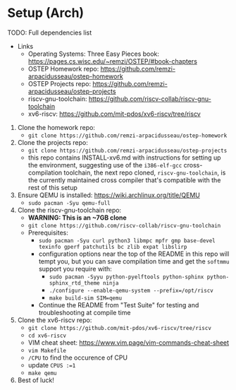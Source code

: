 # Setup (Arch)
TODO: Full dependencies list 
- Links
    - Operating Systems: Three Easy Pieces book: https://pages.cs.wisc.edu/~remzi/OSTEP/#book-chapters
    - OSTEP Homework repo: https://github.com/remzi-arpacidusseau/ostep-homework
    - OSTEP Projects repo: https://github.com/remzi-arpacidusseau/ostep-projects
    - riscv-gnu-toolchain: https://github.com/riscv-collab/riscv-gnu-toolchain
    - xv6-riscv: https://github.com/mit-pdos/xv6-riscv/tree/riscv
1. Clone the homework repo:
    - `git clone https://github.com/remzi-arpacidusseau/ostep-homework`
2. Clone the projects repo:
    - `git clone https://github.com/remzi-arpacidusseau/ostep-projects`
    - this repo contains INSTALL-xv6.md with instructions for setting up the environment, suggesting use of the `i386-elf-gcc` cross-compilation toolchain, the next repo cloned, `riscv-gnu-toolchain`, is the currently maintained cross compiler that's compatible with the rest of this setup
3. Ensure QEMU is installed: https://wiki.archlinux.org/title/QEMU
    - `sudo pacman -Syu qemu-full`
4. Clone the riscv-gnu-toolchain repo:
    - **WARNING: This is an ~7GB clone**
    - `git clone https://github.com/riscv-collab/riscv-gnu-toolchain`
    - Prerequisites:
        - `sudo pacman -Syu curl python3 libmpc mpfr gmp base-devel texinfo gperf patchutils bc zlib expat libslirp`
        - configuration options near the top of the README in this repo will tempt you, but you can save compilation time and get the `softmmu` support you require with:
            - `sudo pacman -Syyu python-pyelftools python-sphinx python-sphinx_rtd_theme ninja`
            - `./configure --enable-qemu-system --prefix=/opt/riscv`
            - `make build-sim SIM=qemu`
        - Continue the README from "Test Suite" for testing and troubleshooting at compile time
5. Clone the xv6-riscv repo:
    - `git clone https://github.com/mit-pdos/xv6-riscv/tree/riscv`
    - `cd xv6-riscv`
    - VIM cheat sheet: https://www.vim.page/vim-commands-cheat-sheet
    - `vim Makefile`
    - `/CPU` to find the occurence of CPU
    - update `CPUS :=1`
    - `make qemu`
6. Best of luck!
